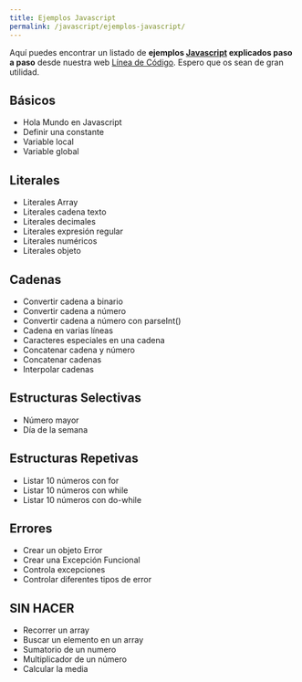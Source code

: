 ```yaml
---
title: Ejemplos Javascript
permalink: /javascript/ejemplos-javascript/
---
```


Aquí puedes encontrar un listado de **ejemplos [Javascript][Javascript] explicados paso a paso** desde nuestra web [Línea de Código][LDC]. Espero que os sean de gran utilidad.

## Básicos
* Hola Mundo en Javascript
* Definir una constante
* Variable local
* Variable global

## Literales
* Literales Array
* Literales cadena texto
* Literales decimales
* Literales expresión regular
* Literales numéricos
* Literales objeto

## Cadenas
* Convertir cadena a binario
* Convertir cadena a número
* Convertir cadena a número con parseInt()
* Cadena en varias líneas
* Caracteres especiales en una cadena
* Concatenar cadena y número
* Concatenar cadenas
* Interpolar cadenas

## Estructuras Selectivas
* Número mayor
* Día de la semana

## Estructuras Repetivas
* Listar 10 números con for
* Listar 10 números con while
* Listar 10 números con do-while

## Errores
* Crear un objeto Error
* Crear una Excepción Funcional
* Controla excepciones
* Controlar diferentes tipos de error


## SIN HACER
* Recorrer un array
* Buscar un elemento en un array
* Sumatorio de un numero
* Multiplicador de un número
* Calcular la media



[LDC]: http://lineadecodigo.com
[Javascript]: {{site.baseurl}}/javascript/
